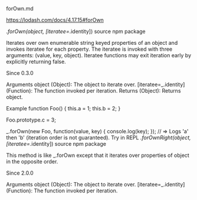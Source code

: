 forOwn.md

https://lodash.com/docs/4.17.15#forOwn

_.forOwn(object, [iteratee=_.identity])
source npm package

Iterates over own enumerable string keyed properties of an object and invokes iteratee for each property. The iteratee is invoked with three arguments: (value, key, object). Iteratee functions may exit iteration early by explicitly returning false.

Since
0.3.0

Arguments
object (Object): The object to iterate over.
[iteratee=_.identity] (Function): The function invoked per iteration.
Returns
(Object): Returns object.

Example
function Foo() {
this.a = 1;
this.b = 2;
}

Foo.prototype.c = 3;

_.forOwn(new Foo, function(value, key) {
console.log(key);
});
// => Logs 'a' then 'b' (iteration order is not guaranteed).
Try in REPL
_.forOwnRight(object, [iteratee=_.identity])
source npm package

This method is like \_.forOwn except that it iterates over properties of object in the opposite order.

Since
2.0.0

Arguments
object (Object): The object to iterate over.
[iteratee=_.identity] (Function): The function invoked per iteration.

